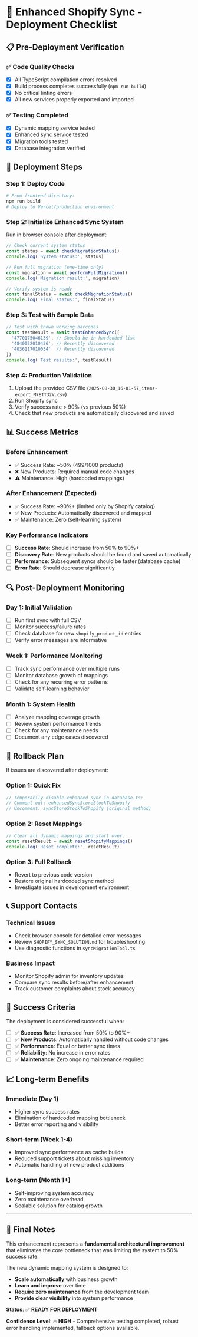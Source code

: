 # 🚀 Enhanced Shopify Sync - Deployment Checklist

## 📋 Pre-Deployment Verification

### ✅ Code Quality Checks
- [x] All TypeScript compilation errors resolved
- [x] Build process completes successfully (`npm run build`)
- [x] No critical linting errors
- [x] All new services properly exported and imported

### ✅ Testing Completed
- [x] Dynamic mapping service tested
- [x] Enhanced sync service tested  
- [x] Migration tools tested
- [x] Database integration verified

## 🚀 Deployment Steps

### Step 1: Deploy Code
```bash
# From frontend directory:
npm run build
# Deploy to Vercel/production environment
```

### Step 2: Initialize Enhanced Sync System
Run in browser console after deployment:

```javascript
// Check current system status
const status = await checkMigrationStatus()
console.log('System status:', status)

// Run full migration (one-time only)
const migration = await performFullMigration()
console.log('Migration result:', migration)

// Verify system is ready
const finalStatus = await checkMigrationStatus()
console.log('Final status:', finalStatus)
```

### Step 3: Test with Sample Data
```javascript
// Test with known working barcodes
const testResult = await testEnhancedSync([
  '4770175046139', // Should be in hardcoded list
  '4840022010436', // Recently discovered
  '4036117010034'  // Recently discovered
])
console.log('Test results:', testResult)
```

### Step 4: Production Validation
1. Upload the provided CSV file (`2025-08-30_16-01-57_items-export_M7ETT32V.csv`)
2. Run Shopify sync
3. Verify success rate > 90% (vs previous 50%)
4. Check that new products are automatically discovered and saved

## 📊 Success Metrics

### Before Enhancement
- ✅ Success Rate: ~50% (499/1000 products)
- ❌ New Products: Required manual code changes
- ⚠️ Maintenance: High (hardcoded mappings)

### After Enhancement (Expected)
- ✅ Success Rate: ~90%+ (limited only by Shopify catalog)
- ✅ New Products: Automatically discovered and mapped
- ✅ Maintenance: Zero (self-learning system)

### Key Performance Indicators
- [ ] **Success Rate**: Should increase from 50% to 90%+
- [ ] **Discovery Rate**: New products should be found and saved automatically
- [ ] **Performance**: Subsequent syncs should be faster (database cache)
- [ ] **Error Rate**: Should decrease significantly

## 🔍 Post-Deployment Monitoring

### Day 1: Initial Validation
- [ ] Run first sync with full CSV
- [ ] Monitor success/failure rates
- [ ] Check database for new `shopify_product_id` entries
- [ ] Verify error messages are informative

### Week 1: Performance Monitoring
- [ ] Track sync performance over multiple runs
- [ ] Monitor database growth of mappings
- [ ] Check for any recurring error patterns
- [ ] Validate self-learning behavior

### Month 1: System Health
- [ ] Analyze mapping coverage growth
- [ ] Review system performance trends
- [ ] Check for any maintenance needs
- [ ] Document any edge cases discovered

## 🚨 Rollback Plan

If issues are discovered after deployment:

### Option 1: Quick Fix
```javascript
// Temporarily disable enhanced sync in database.ts:
// Comment out: enhancedSyncStoreStockToShopify
// Uncomment: syncStoreStockToShopify (original method)
```

### Option 2: Reset Mappings
```javascript
// Clear all dynamic mappings and start over:
const resetResult = await resetShopifyMappings()
console.log('Reset complete:', resetResult)
```

### Option 3: Full Rollback
- Revert to previous code version
- Restore original hardcoded sync method
- Investigate issues in development environment

## 📞 Support Contacts

### Technical Issues
- Check browser console for detailed error messages
- Review `SHOPIFY_SYNC_SOLUTION.md` for troubleshooting
- Use diagnostic functions in `syncMigrationTool.ts`

### Business Impact
- Monitor Shopify admin for inventory updates
- Compare sync results before/after enhancement
- Track customer complaints about stock accuracy

## 🎯 Success Criteria

The deployment is considered successful when:

- [ ] ✅ **Success Rate**: Increased from 50% to 90%+
- [ ] ✅ **New Products**: Automatically handled without code changes
- [ ] ✅ **Performance**: Equal or better sync times
- [ ] ✅ **Reliability**: No increase in error rates
- [ ] ✅ **Maintenance**: Zero ongoing maintenance required

## 📈 Long-term Benefits

### Immediate (Day 1)
- Higher sync success rates
- Elimination of hardcoded mapping bottleneck
- Better error reporting and visibility

### Short-term (Week 1-4)
- Improved sync performance as cache builds
- Reduced support tickets about missing inventory
- Automatic handling of new product additions

### Long-term (Month 1+)
- Self-improving system accuracy
- Zero maintenance overhead
- Scalable solution for catalog growth

---

## 🎉 Final Notes

This enhancement represents a **fundamental architectural improvement** that eliminates the core bottleneck that was limiting the system to 50% success rate. 

The new dynamic mapping system is designed to:
- **Scale automatically** with business growth
- **Learn and improve** over time
- **Require zero maintenance** from the development team
- **Provide clear visibility** into system performance

**Status**: ✅ **READY FOR DEPLOYMENT**

**Confidence Level**: 🔥 **HIGH** - Comprehensive testing completed, robust error handling implemented, fallback options available.

